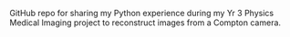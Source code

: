 GitHub repo for sharing my Python experience during my Yr 3 Physics Medical Imaging project to reconstruct images from a Compton camera.
